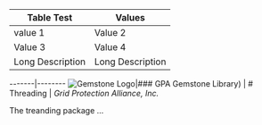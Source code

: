Table Test | Values
---------- | ---------
value 1 | Value 2
Value 3 | Value 4
Long Description | Long Description




-------|--------
![Gemstone Logo](/images/logo.png)|### GPA Gemstone Library)
  | # Threading
  | <i>Grid Protection Alliance, Inc.</i>
  
The treanding package ...

